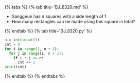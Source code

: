 {% tabs %}
{% tab title='BJ_8320.md' %}

* Sanggeun has n squares with a side length of 1
* How many rectangles can be made using this square in total?

{% endtab %}
{% tab title='BJ_8320.py' %}

```py
n = int(input())
cnt = 0
for i in range(1, n + 1):
  for j in range(i, n + 1):
    if i * j <= n:
      cnt += 1
print(cnt)
```

{% endtab %}
{% endtabs %}
